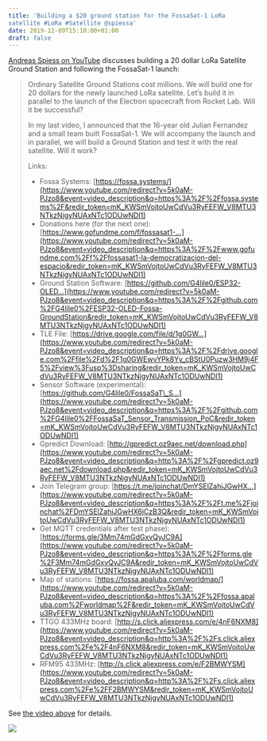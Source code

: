 ```yaml
---
title: 'Building a $20 ground station for the FossaSat-1 LoRa
satellite #LoRa #Satellite @spiessa'
date: 2019-12-09T15:10:00+01:00
draft: false
---
```


[Andreas Spiess on YouTube](https://www.youtube.com/watch?v=5k0aM-PJzo8&feature=youtu.be) discusses building a 20 dollar LoRa Satellite Ground Station and following the FossaSat-1 launch:

> Ordinary Satellite Ground Stations cost millions. We will build one for 20 dollars for the newly launched LoRa satellite. Let’s build it in parallel to the launch of the Electron spacecraft from Rocket Lab. Will it be successful?
> 
> In my last video, I announced that the 16-year old Julian Fernandez and a small team built FossaSat-1. We will accompany the launch and in parallel, we will build a Ground Station and test it with the real satellite. Will it work?
> 
> Links:
> 
> *   Fossa Systems: [https://fossa.systems/](https://www.youtube.com/redirect?v=5k0aM-PJzo8&event=video_description&q=https%3A%2F%2Ffossa.systems%2F&redir_token=mK_KWSmVojtoUwCdVu3RyFEFW_V8MTU3NTkzNjgyNUAxNTc1ODUwNDI1)
> *   Donations here (for the next one): [https://www.gofundme.com/f/fossasat1-…](https://www.youtube.com/redirect?v=5k0aM-PJzo8&event=video_description&q=https%3A%2F%2Fwww.gofundme.com%2Ff%2Ffossasat1-la-democratizacion-del-espacio&redir_token=mK_KWSmVojtoUwCdVu3RyFEFW_V8MTU3NTkzNjgyNUAxNTc1ODUwNDI1)
> *   Ground Station Software: [https://github.com/G4lile0/ESP32-OLED…](https://www.youtube.com/redirect?v=5k0aM-PJzo8&event=video_description&q=https%3A%2F%2Fgithub.com%2FG4lile0%2FESP32-OLED-Fossa-GroundStation&redir_token=mK_KWSmVojtoUwCdVu3RyFEFW_V8MTU3NTkzNjgyNUAxNTc1ODUwNDI1)
> *   TLE File: [https://drive.google.com/file/d/1g0GW…](https://www.youtube.com/redirect?v=5k0aM-PJzo8&event=video_description&q=https%3A%2F%2Fdrive.google.com%2Ffile%2Fd%2F1g0GWEwvYPk8Yy_cBStU0Puzw3HM9j4F5%2Fview%3Fusp%3Dsharing&redir_token=mK_KWSmVojtoUwCdVu3RyFEFW_V8MTU3NTkzNjgyNUAxNTc1ODUwNDI1)
> *   Sensor Software (experimental): [https://github.com/G4lile0/FossaSaT\_S…](https://www.youtube.com/redirect?v=5k0aM-PJzo8&event=video_description&q=https%3A%2F%2Fgithub.com%2FG4lile0%2FFossaSaT_Sensor_Transmission_PoC&redir_token=mK_KWSmVojtoUwCdVu3RyFEFW_V8MTU3NTkzNjgyNUAxNTc1ODUwNDI1)
> *   Gpredict Download: [http://gpredict.oz9aec.net/download.php](https://www.youtube.com/redirect?v=5k0aM-PJzo8&event=video_description&q=http%3A%2F%2Fgpredict.oz9aec.net%2Fdownload.php&redir_token=mK_KWSmVojtoUwCdVu3RyFEFW_V8MTU3NTkzNjgyNUAxNTc1ODUwNDI1)
> *   Join Telegram group: [https://t.me/joinchat/DmYSElZahiJGwHX…](https://www.youtube.com/redirect?v=5k0aM-PJzo8&event=video_description&q=https%3A%2F%2Ft.me%2Fjoinchat%2FDmYSElZahiJGwHX6jCzB3Q&redir_token=mK_KWSmVojtoUwCdVu3RyFEFW_V8MTU3NTkzNjgyNUAxNTc1ODUwNDI1)
> *   Get MQTT credentials after test phase): [https://forms.gle/3Mm74mGdGxvQyJC9A](https://www.youtube.com/redirect?v=5k0aM-PJzo8&event=video_description&q=https%3A%2F%2Fforms.gle%2F3Mm74mGdGxvQyJC9A&redir_token=mK_KWSmVojtoUwCdVu3RyFEFW_V8MTU3NTkzNjgyNUAxNTc1ODUwNDI1)
> *   Map of stations: [https://fossa.apaluba.com/worldmap/](https://www.youtube.com/redirect?v=5k0aM-PJzo8&event=video_description&q=https%3A%2F%2Ffossa.apaluba.com%2Fworldmap%2F&redir_token=mK_KWSmVojtoUwCdVu3RyFEFW_V8MTU3NTkzNjgyNUAxNTc1ODUwNDI1)
> *   TTGO 433MHz board: [http://s.click.aliexpress.com/e/4nF6NXM8](https://www.youtube.com/redirect?v=5k0aM-PJzo8&event=video_description&q=http%3A%2F%2Fs.click.aliexpress.com%2Fe%2F4nF6NXM8&redir_token=mK_KWSmVojtoUwCdVu3RyFEFW_V8MTU3NTkzNjgyNUAxNTc1ODUwNDI1)
> *   RFM95 433MHz: [http://s.click.aliexpress.com/e/F2BMWYSM](https://www.youtube.com/redirect?v=5k0aM-PJzo8&event=video_description&q=http%3A%2F%2Fs.click.aliexpress.com%2Fe%2FF2BMWYSM&redir_token=mK_KWSmVojtoUwCdVu3RyFEFW_V8MTU3NTkzNjgyNUAxNTc1ODUwNDI1)

See [the video above](https://www.youtube.com/watch?v=5k0aM-PJzo8&feature=youtu.be) for details.

![](https://cdn-blog.adafruit.com/uploads/2019/12/Untitled-14.png)